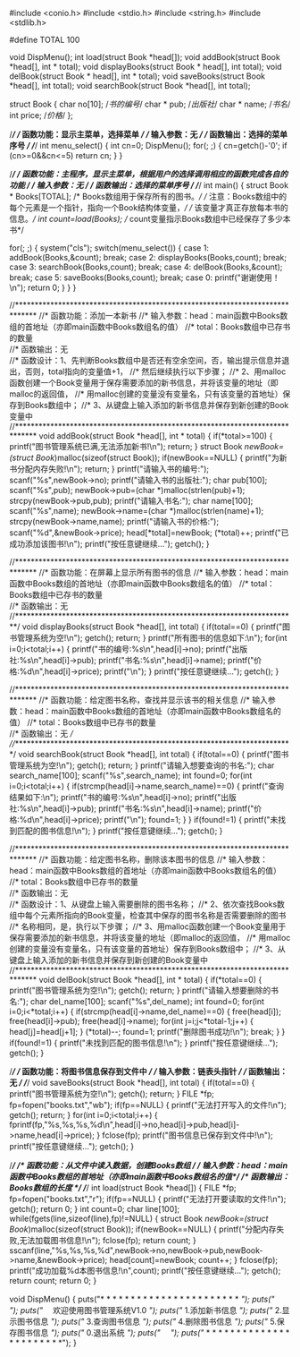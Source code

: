 #include <conio.h>
#include <stdio.h>
#include <string.h>
#include <stdlib.h>

#define TOTAL 100

void DispMenu();
int load(struct Book *head[]);
void addBook(struct Book *head[], int * total);
void displayBooks(struct Book * head[], int total);
void delBook(struct Book * head[], int * total);
void saveBooks(struct Book *head[], int total);
void searchBook(struct Book *head[], int total);


struct Book
{
   char no[10];    /*书的编号*/
   char * pub;     /*出版社*/
   char * name;    /*书名*/
   int  price;     /*价格*/
};


/*******************************************************/
/* 函数功能：显示主菜单，选择菜单 */
/* 输入参数：无 */
/* 函数输出：选择的菜单序号 */
/*******************************************************/
int menu_select()
{
   int cn=0;
   DispMenu();
   for(; ;) 
   {
      cn=getch()-'0';
      if (cn>=0&&cn<=5) return cn;
   }
}

/****************************************************************************/
/* 函数功能：主程序，显示主菜单，根据用户的选择调用相应的函数完成各自的功能 */
/* 输入参数：无                                                             */
/* 函数输出：选择的菜单序号                                                 */
/****************************************************************************/
int main()
{
   struct Book * Books[TOTAL];      /* Books数组用于保存所有的图书。*/
                                    /* 注意：Books数组中的每个元素是一个指针，指向一个Book结构体变量，*/
                                    /* 该变量才真正存放每本书的信息。*/
   int count=load(Books);           /* count变量指示Books数组中已经保存了多少本书*/

   for(; ;)
   {
	  system("cls");
      switch(menu_select())
      {
         case 1:
         addBook(Books,&count);
         break;
         case 2:
         displayBooks(Books,count);
         break;
         case 3:
         searchBook(Books,count);
         break;
         case 4:
         delBook(Books,&count);
         break;
         case 5:
         saveBooks(Books,count);
         break;
         case 0:
            printf("谢谢使用！\n");
            return 0;
      }
   }
} 

//*****************************************************************************
//* 函数功能：添加一本新书
//* 输入参数：head：main函数中Books数组的首地址（亦即main函数中Books数组名的值）
//*           total：Books数组中已存书的数量                                                
//* 函数输出：无                                                 
//* 函数设计：1、先判断Books数组中是否还有空余空间，否，输出提示信息并退出，否则，total指向的变量值+1，
//*              然后继续执行以下步骤；
//*           2、用malloc函数创建一个Book变量用于保存需要添加的新书信息，并将该变量的地址（即malloc的返回值，
//*              用malloc创建的变量没有变量名，只有该变量的首地址）保存到Books数组中；
//*           3、从键盘上输入添加的新书信息并保存到新创建的Book变量中 
//*****************************************************************************
void addBook(struct Book *head[], int * total)
{
	if(*total>=100)
	{
		printf("图书管理系统已满,无法添加新书!\n");
		return;
	}
	struct Book *newBook=(struct Book*)malloc(sizeof(struct Book));
	if(newBook==NULL)
	{
		printf("为新书分配内存失败!\n");
		return;
	}
	printf("请输入书的编号:");
	scanf("%s",newBook->no);
	printf("请输入书的出版社:");
	char pub[100];
	scanf("%s",pub);
	newBook->pub=(char *)malloc(strlen(pub)+1);
	strcpy(newBook->pub,pub);
	printf("请输入书名:");
	char name[100];
	scanf("%s",name);
	newBook->name=(char *)malloc(strlen(name)+1);
	strcpy(newBook->name,name);
	printf("请输入书的价格:");
	scanf("%d",&newBook->price);
	head[*total]=newBook;
	(*total)++;
	printf("已成功添加该图书!\n");
	printf("按任意键继续...");
	getch();
}

//*****************************************************************************
//* 函数功能：在屏幕上显示所有图书的信息
//* 输入参数：head：main函数中Books数组的首地址（亦即main函数中Books数组名的值）
//*           total：Books数组中已存书的数量                                                
//* 函数输出：无                                                 
//************************************************************************/
void displayBooks(struct Book *head[], int total)
{
	if(total==0)
	{
		printf("图书管理系统为空!\n");
		getch();
		return;
	}
	printf("所有图书的信息如下:\n");
	for(int i=0;i<total;i++)
	{
		printf("书的编号:%s\n",head[i]->no);
        printf("出版社:%s\n",head[i]->pub);
        printf("书名:%s\n",head[i]->name);
        printf("价格:%d\n",head[i]->price);
        printf("\n");
	}
	printf("按任意键继续...");
	getch();
}

//*****************************************************************************
//* 函数功能：给定图书名称，查找并显示该书的相关信息
//* 输入参数：head：main函数中Books数组的首地址（亦即main函数中Books数组名的值）
//*           total：Books数组中已存书的数量                                                
//* 函数输出：无                                                 */
//************************************************************************/
void searchBook(struct Book *head[], int total)
{
	if(total==0)
	{
		printf("图书管理系统为空!\n");
		getch();
		return;
	}
	printf("请输入想要查询的书名:");
	char search_name[100];
	scanf("%s",search_name);
	int found=0;
	for(int i=0;i<total;i++)
	{
		if(strcmp(head[i]->name,search_name)==0)
		{
			printf("查询结果如下:\n");
			printf("书的编号:%s\n",head[i]->no);
            printf("出版社:%s\n",head[i]->pub);
            printf("书名:%s\n",head[i]->name);
            printf("价格:%d\n",head[i]->price);
            printf("\n");
            found=1;
		}
	}
	if(found!=1)
	{
		printf("未找到匹配的图书信息!\n");
	}
	printf("按任意键继续...");
	getch();
}

//*****************************************************************************
//* 函数功能：给定图书名称，删除该本图书的信息
//* 输入参数：head：main函数中Books数组的首地址（亦即main函数中Books数组名的值）
//*           total：Books数组中已存书的数量                                                
//* 函数输出：无                                                 
//* 函数设计：1、从键盘上输入需要删除的图书名称；
//*           2、依次查找Books数组中每个元素所指向的Book变量，检查其中保存的图书名称是否需要删除的图书
//*              名称相同，是，执行以下步骤；
//*           3、用malloc函数创建一个Book变量用于保存需要添加的新书信息，并将该变量的地址（即malloc的返回值，
//*              用malloc创建的变量没有变量名，只有该变量的首地址）保存到Books数组中；
//*           3、从键盘上输入添加的新书信息并保存到新创建的Book变量中 
//*****************************************************************************
void delBook(struct Book *head[], int * total)
{
	if(*total==0)
	{
		printf("图书管理系统为空!\n");
		getch();
		return;
	}
	printf("请输入想要删除的书名:");
	char del_name[100];
	scanf("%s",del_name);
	int found=0;
	for(int i=0;i<*total;i++)
	{
		if(strcmp(head[i]->name,del_name)==0)
		{
			free(head[i]);
			free(head[i]->pub);
			free(head[i]->name);
			for(int j=i;j<*total-1;j++)
			{
				head[j]=head[j+1];
			}
			(*total)--;
			found=1;
			printf("删除图书成功!\n");
			break;
		}
	}
	if(found!=1)
	{
		printf("未找到匹配的图书信息!\n");
	}
	printf("按任意键继续...");
	getch();
}

/*******************************************************/
/* 函数功能：将图书信息保存到文件中 */
/* 输入参数：链表头指针 */
/* 函数输出：无 */
/*******************************************************/
void saveBooks(struct Book *head[], int total)
{
	if(total==0)
	{
		printf("图书管理系统为空!\n");
		getch();
		return;
	}
	FILE *fp;
	fp=fopen("books.txt","wb");
	if(fp==NULL)
	{
		printf("无法打开写入的文件!\n");
		getch();
		return;
	}
	for(int i=0;i<total;i++)
	{
		fprintf(fp,"%s,%s,%s,%d\n",head[i]->no,head[i]->pub,head[i]->name,head[i]->price);
	}
	fclose(fp);
	printf("图书信息已保存到文件中!\n");
	printf("按任意键继续...");
	getch();
}

/*****************************************************************************/
/* 函数功能：从文件中读入数据，创建Books数组                                 */
/* 输入参数：head：main函数中Books数组的首地址（亦即main函数中Books数组名的值*/
/* 函数输出：Books数组的长度                                                 */
/*****************************************************************************/
int load(struct Book *head[])
{
	FILE *fp;
	fp=fopen("books.txt","r");
	if(fp==NULL)
	{
		printf("无法打开要读取的文件!\n");
		getch();
		return 0;
	}
	int count=0;
	char  line[100];
	while(fgets(line,sizeof(line),fp)!=NULL)
	{
		struct Book *newBook=(struct Book*)malloc(sizeof(struct Book));
		if(newBook==NULL)
		{
			printf("分配内存失败,无法加载图书信息!\n");
			fclose(fp);
			return count;
		}
		sscanf(line,"%s,%s,%s,%d",newBook->no,newBook->pub,newBook->name,&newBook->price);
		head[count]=newBook;
		count++;
	}
	fclose(fp);
	printf("成功加载%d本图书信息!\n",count);
	printf("按任意键继续...");
	getch();
	return count;
	return 0;
}

void DispMenu()
{
	puts("* * * * * * * * * * * * * * * * * * * * * * * *");
	puts("*　                                           *");
	puts("*　        欢迎使用图书管理系统V1.0           *");
	puts("*          1.添加新书信息                     *");
	puts("*          2.显示图书信息                     *");
	puts("*          3.查询图书信息                     *");
	puts("*          4.删除图书信息                     *");
	puts("*          5.保存图书信息                     *");
	puts("*          0.退出系统                         *");
	puts("*　                                           *");
	puts("* * * * * * * * * * * * * * * * * * * * * * * *");
}



